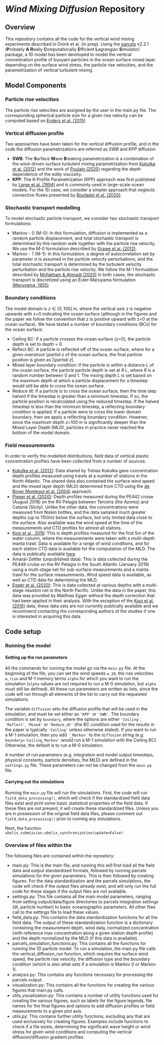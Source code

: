# *Wind Mixing Diffusion* Repository

## Overview

This repository contains all the code for the vertical wind mixing experiments described in Onink et al. (in prep). Using
the [parcels](http://oceanparcels.org/) v2.2.1 (**P**robably **A** **R**eally **C**omputationally **E**fficient **L**agrangian **S**imulator) package, a 1D
model has been developed to model the vertical concentration profile of buoyant particles in the ocean surface mixed layer depending on the surface wind
stress, the particle rise velocities, and the parametrization of vertical turbulent mixing.

## Model Components
### Particle rise velocities

The particle rise velocities are assigned by the user in the main.py file. The corresponding spherical particle size
for a given rise velocity can be computed based on [Enders et al. (2015)](https://doi.org/10.1016/j.marpolbul.2015.09.027)

### Vertical diffusion profile

Two approaches have been taken for the vertical diffusion profile, and in the code the diffusion parametrizations are
referred as *SWB* and *KPP* diffusion

- **SWB**: The **S**urface **W**ave **B**reaking parametrization is a combination of the wind-driven surface turbulent mixing parametrization
  from [Kukulka et al. (2012)](https://doi.org/10.1029/2012GL051116) and the work of [Poulain (2020)](https://catalogue-archipel.univ-toulouse.fr/primo-explore/fulldisplay?docid=33TOUL_ALMA51536870940004116&context=L&vid=33UT1_VU1&lang=fr_FR&search_scope=default_scope&adaptor=Local%20Search%20Engine&tab=default_tab&query=any,contains,marie%20poulain%20zarcos&offset=0) regarding the depth dependence of the eddy viscosity.
- **KPP**: The K-Profile Parametrization (KPP) approach was first published
  by [Large et al. (1994)](https://doi.org/10.1029/94RG01872) and is commonly used in large-scale ocean models. For the
  1D case, we consider a simpler approach that neglects convective fluxes presented
  by [Boufadel et al. (2020)](https://doi.org/10.1029/2019JC015727).

### Stochastic transport modelling

To model stochastic particle transport, we consider two stochastic transport formulations:
- Markov - 0 (M-0): In this formulation, diffusion is implemented as a random particle displacement, and total stochastic transport is determined by this random walk together with the particle rise velocity. We use the M-0 formulation described by [Grawe et al. (2012)](https://doi.org/10.1007/s10236-012-0523-y).
- Markov - 1 (M-1): In this formulation, a degree of autocorrelation set by parameter $\alpha$ is assumed in the particle velocity perturbations, and the total stochastic transport is determined by the turbulent velocity perturbation and the particle rise velocity. We follow the M-1 formulation described by [Mofakham & Ahmadi (2020)](https://doi.org/10.1016/j.ijmultiphaseflow.2019.103157)
In both cases, the stochastic transport is discretized using an Euler-Maruyama formulation [(Maruyama, 1955)](https://doi.org/10.1007/BF02846028)

### Boundary conditions
The model domain is $z \in [0, 100]$ m, where the vertical axis $z$ is negative upwards with z=0 indicating the ocean surface (although in the figures and the paper we follow the convention that $z$ is positive upward with z=0 at the ocean surface). We have tested a number of boundary conditions (BCs) for the ocean surface:
- Ceiling BC: If a particle crosses the ocean surface (z=0), the particle depth is set to depth = 0.
- Reflect BC: A particle is reflected off of the ocean surface, where for a given overshoot *\partial z* of
  the ocean surface, the final particle position is given as |*\partial z*|.
- Mixed layer boundary condition: If the particle is within a distance *L* of the ocean surface, the particle particle
  depth is set at *R L*, where *R* is a random number between 0 and 1. The mixing depth $L$ is set based on the maximum
  depth at which a particle displacement for a timestep would still be able to cross the ocean surface.
- Reduce dt: If a particle is to cross the ocean surface, then the time step halved if the timestep is greater than a
  minimum timestep. If so, the particle position is recalculated using the reduced timestep. If the halved timestep is
  less than the minimum timestep, a reflecting boundary condition is applied.
If a particle were to cross the lower domain boundary, then we apply a reflecting boundary condition. However, since the maximum depth z=100 m is significantly deeper than the Mixed Layer Depth (MLD), particles in practice never reached the bottom of the model domain.

### Field measurements

In order to verify the modelled distributions, field data of vertical plastic concentration profiles have been collected
from a number of sources:

- [Kukulka et al. (2012)](https://doi.org/10.1029/2012GL051116): Data shared by Tobias Kukulka gave concentration depth
  profiles measured using trawls at a number of stations in the North Atlantic. The shared data also contained the
  surface wind speed and the mixed layer depth (MLD) determined from CTD using
  the [de Boyer Montegut et al. (2004)](https://doi.org/10.1029/2004JC002378) approach.
- [Pieper et al. (2020)](https://doi.org/10.1007/978-3-030-45909-3_21): Depth profiles measured during the PE442
  cruise (August 2018) on the RV Pelagia between Terceira (the Azores) and Catania (Sicily). Unlike the other data, the
  concentrations were measured from Niskin bottles, and the data sampled much greater depths (up to 1150m) below the
  surface, but only limited data close to the surface. Also available was the wind speed at the time of the measurements
  and CTD profiles for almost all statons.
- [Kooi et al., 2016](https://doi.org/10.1038/srep33882): This is depth profiles measured for the first 5m of the water
  column, where the measurements were taken with a multi-depth manta trawl. Data is available for a range of wind
  conditions, and for each station CTD data is available for the computation of the MLD. The data is publically available [here](https://figshare.com/articles/dataset/Data_from_The_effect_of_particle_properties_on_the_depth_profile_of_buoyant_plastics_in_the_ocean_/3427862)
- Amaral-Zettler (unpublished data): This is data collected during the PE448 cruise on the RV Pelagia in the South Atlantic (January 2019)
  using a multi-stage net for sub-surface measurements and a manta trawl for the surface measurements. Wind speed data
  is available, as well as CTD data for determining the MLD.
- [Egger et al. (2020)](https://doi.org/10.1038/s41598-020-64465-8): This is data collected at various depths with a multi-stage neuston net in the North Pacific. Unlike the data in the paper, this data was provided by Matthias Egger without the depth correction that had been applied in their analysis.
With the exception of the [Kooi et al. (2016)](https://doi.org/10.1038/srep33882) data, these data sets are not currently publically available and we recommend contacting the corresponding authors of the studies if one is interested in acquiring this data.

## Code setup 
### Running the model
#### Setting up the run parameters
All the commands for running the model go via the ```main.py``` file. At the beginning of the file, you can set the wind speeds ```w_10```, the rise velocities ```w_rise``` and M-1 memory terms ```alpha``` for which you want to run the simulation (```alpha``` values are not required to run a M-0 simulation, but ```alpha``` must still be defined). All these run parameters are written as lists, since the code will run through all elements of the list to carry out the requested simulations.

The variable ```diffusion``` sets the diffusion profile that will be used in the simulation, and must be set either as ```'KPP'``` or ```'SWB'```. The boundary condition is set by ```boundary```, where the options are either ```'Ceiling'```, ```'Reflect'```, ```'Mixed'``` or ```'Reduce_dt'``` (the BC condition used for the results in the paper is typically ```'Ceiling'``` unless otherwise stated). If you want to run a M-1 simulation, then you add ```'_Markov'``` to the ```diffusion``` string (e.g. ```boundary='Ceiling_Markov'``` would run a M-1 simulation with the Ceiling BC). Otherwise, the default is to run a M-0 simulation.

A number of run parameters (e.g. integration and model output timesteps, physical constants, particle densities, the MLD) are defined in the ```settings.py``` file. These parameters can not be changed from the ```main.py``` file.

#### Carrying out the simulations
Running the ```main.py``` file will run the simulations. First, the code will run ```field_data_processing()```, which will check if the standardized field data files exist and print some basic statistical properties of the field data. If these files are not present, it will create these standardized files. Unless you are in possession of the original field data files, please comment out ```field_data_processing()``` prior to running any simulations.

Next, the function ```ubelix_submission.ubelix_synchronization(update=False)```

### Overview of files within the 
The following files are contained within the repository:

- main.py: This is the main file, and running this will first load all the field data and output standardized formats,
  followed by running parcels simulations for the given parameters. This is then followed by creating figures. For the
  data standardization and the parcels simulations, the code will check if the output files already exist, and will only
  run the full code for these stages if the output files are not available.
- settings.py: This file contains all the main model parameters, ranging from setting output/data/figure directories to
  parcels integration settings (dt, particle number) to basic oceanographic parameters. All other files call to the
  settings file to load these values.
- field_data.py: This contains the data standardization functions for all the field data. The output of these
  standardization function is a dictionary containing the measurement depth, wind data, normalized concentration (with
  reference max concentration along a given station depth profile) and the depth normalized by the MLD (if this data is
  available).
- parcels_simulation_functions.py: This contains all the functions for running the 1D particle model. To run a
  simulation, the main.py file calls the vertical_diffusion_run function, which requires the surface wind speed, the
  particle rise velocity, the diffusion type and the boundary condition (which is also what sets if a simulation is
  Markov 0 or Markov 1).
- analysis.py: This contains any functions necessary for processing the parcels output.
- visualization.py: This contains all the functions for creating the various figures that main.py calls.
- utils_visualization.py: This contains a number of utility functions used for creating the various figures, such as
  labels for the figure legends, file names for the final figures and options to add diffusion profiles or field
  measurements to a given plot axis.
- utils.py: This contains further utility functions, excluding any that are used exclusively for creating figures.
  Examples include functions to check if a file exists, determining the significant wave height or wind stress for given
  wind conditions and computing the vertical diffusion/diffusion gradient profiles.

